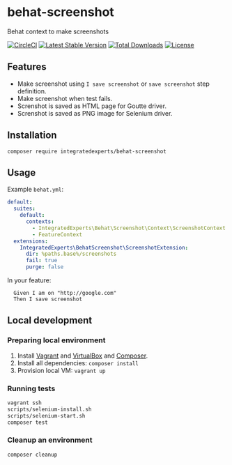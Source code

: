 # behat-screenshot
Behat context to make screenshots

[![CircleCI](https://circleci.com/gh/integratedexperts/behat-screenshot.svg?style=shield)](https://circleci.com/gh/integratedexperts/behat-screenshot)
[![Latest Stable Version](https://poser.pugx.org/integratedexperts/behat-screenshot/v/stable)](https://packagist.org/packages/integratedexperts/behat-screenshot)
[![Total Downloads](https://poser.pugx.org/integratedexperts/behat-screenshot/downloads)](https://packagist.org/packages/integratedexperts/behat-screenshot)
[![License](https://poser.pugx.org/integratedexperts/behat-screenshot/license)](https://packagist.org/packages/integratedexperts/behat-screenshot)

## Features
* Make screenshot using `I save screenshot` or `save screenshot` step definition.
* Make screenshot when test fails.
* Screnshot is saved as HTML page for Goutte driver.
* Screnshot is saved as PNG image for Selenium driver.

## Installation
`composer require integratedexperts/behat-screenshot`

## Usage
Example `behat.yml`:
```yaml
default:
  suites:
    default:
      contexts:
        - IntegratedExperts\Behat\Screenshot\Context\ScreenshotContext
        - FeatureContext
  extensions:
    IntegratedExperts\BehatScreenshot\ScreenshotExtension:
      dir: %paths.base%/screenshots
      fail: true
      purge: false
```

In your feature:
```
  Given I am on "http://google.com"  
  Then I save screenshot
```

## Local development
### Preparing local environment
1. Install [Vagrant](https://www.vagrantup.com/downloads.html) and [VirtualBox](https://www.virtualbox.org/wiki/Downloads) and [Composer](https://getcomposer.org/).
2. Install all dependencies: `composer install`
3. Provision local VM: `vagrant up`

### Running tests
```bash
vagrant ssh
scripts/selenium-install.sh
scripts/selenium-start.sh
composer test
```
### Cleanup an environment
```bash
composer cleanup
```
